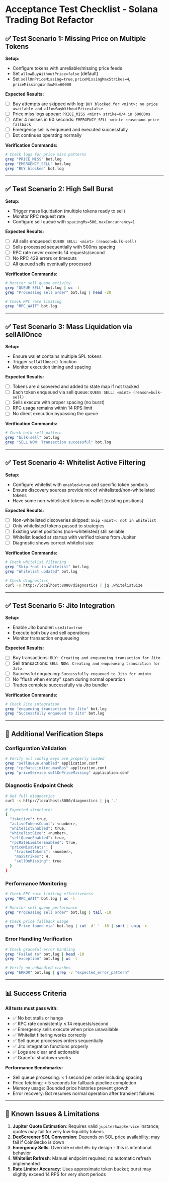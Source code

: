 # Acceptance Test Checklist - Solana Trading Bot Refactor

## ✅ Test Scenario 1: Missing Price on Multiple Tokens

**Setup:**
- Configure tokens with unreliable/missing price feeds
- Set `allowBuyWithoutPrice=false` (default)
- Set `sellOnPriceMissing=true`, `priceMissingMaxStrikes=4`, `priceMissingWindowMs=60000`

**Expected Results:**
- [ ] Buy attempts are skipped with log: `BUY blocked for <mint>: no price available and allowBuyWithoutPrice=false`
- [ ] Price miss logs appear: `PRICE_MISS <mint> strike=X/4 in 60000ms`
- [ ] After 4 misses in 60 seconds: `EMERGENCY_SELL <mint> reason=no-price-fallback`
- [ ] Emergency sell is enqueued and executed successfully
- [ ] Bot continues operating normally

**Verification Commands:**
```bash
# Check logs for price miss patterns
grep "PRICE_MISS" bot.log
grep "EMERGENCY_SELL" bot.log
grep "BUY blocked" bot.log
```

---

## ✅ Test Scenario 2: High Sell Burst

**Setup:**
- Trigger mass liquidation (multiple tokens ready to sell)
- Monitor RPC request rate
- Configure sell queue with `spacingMs=500`, `maxConcurrency=1`

**Expected Results:**
- [ ] All sells enqueued: `QUEUE SELL: <mint> (reason=bulk-sell)`
- [ ] Sells processed sequentially with 500ms spacing
- [ ] RPC rate never exceeds 14 requests/second
- [ ] No RPC 429 errors or timeouts
- [ ] All queued sells eventually processed

**Verification Commands:**
```bash
# Monitor sell queue activity
grep "QUEUE SELL" bot.log | wc -l
grep "Processing sell order" bot.log | head -20

# Check RPC rate limiting
grep "RPC_WAIT" bot.log
```

---

## ✅ Test Scenario 3: Mass Liquidation via sellAllOnce

**Setup:**
- Ensure wallet contains multiple SPL tokens
- Trigger `sellAllOnce()` function
- Monitor execution timing and spacing

**Expected Results:**
- [ ] Tokens are discovered and added to state map if not tracked
- [ ] Each token enqueued via sell queue: `QUEUE SELL: <mint> (reason=bulk-sell)`
- [ ] Sells execute with proper spacing (no burst)
- [ ] RPC usage remains within 14 RPS limit
- [ ] No direct execution bypassing the queue

**Verification Commands:**
```bash
# Check bulk sell pattern
grep "bulk-sell" bot.log
grep "SELL NOW: Transaction successful" bot.log
```

---

## ✅ Test Scenario 4: Whitelist Active Filtering

**Setup:**
- Configure whitelist with `enabled=true` and specific token symbols
- Ensure discovery sources provide mix of whitelisted/non-whitelisted tokens
- Have some non-whitelisted tokens in wallet (existing positions)

**Expected Results:**
- [ ] Non-whitelisted discoveries skipped: `Skip <mint>: not in whitelist`
- [ ] Only whitelisted tokens passed to strategies
- [ ] Existing wallet positions (non-whitelisted) still sellable
- [ ] Whitelist loaded at startup with verified tokens from Jupiter
- [ ] Diagnostic shows correct whitelist size

**Verification Commands:**
```bash
# Check whitelist filtering
grep "Skip.*not in whitelist" bot.log
grep "Whitelist updated" bot.log

# Check diagnostics
curl -s http://localhost:8080/diagnostics | jq .whitelistSize
```

---

## ✅ Test Scenario 5: Jito Integration

**Setup:**
- Enable Jito bundler: `useJito=true`
- Execute both buy and sell operations
- Monitor transaction enqueueing

**Expected Results:**
- [ ] Buy transactions: `BUY: Creating and enqueueing transaction for Jito`
- [ ] Sell transactions: `SELL NOW: Creating and enqueueing transaction for Jito`
- [ ] Successful enqueuing: `Successfully enqueued to Jito for <mint>`
- [ ] No "flush when empty" spam during normal operation
- [ ] Trades complete successfully via Jito bundler

**Verification Commands:**
```bash
# Check Jito integration
grep "enqueuing transaction for Jito" bot.log
grep "Successfully enqueued to Jito" bot.log
```

---

## 🔧 Additional Verification Steps

### Configuration Validation
```bash
# Verify all config keys are properly loaded
grep "sellQueue.enabled" application.conf
grep "rpcRateLimiter.maxRps" application.conf
grep "priceService.sellOnPriceMissing" application.conf
```

### Diagnostic Endpoint Check
```bash
# Get full diagnostics
curl -s http://localhost:8080/diagnostics | jq '.'

# Expected structure:
{
  "isActive": true,
  "activeTokensCount": <number>,
  "whitelistEnabled": true,
  "whitelistSize": <number>,
  "sellQueueEnabled": true,
  "rpcRateLimiterEnabled": true,
  "priceMissStats": {
    "trackedTokens": <number>,
    "maxStrikes": 4,
    "sellOnMissing": true
  }
}
```

### Performance Monitoring
```bash
# Check RPC rate limiting effectiveness
grep "RPC_WAIT" bot.log | wc -l

# Monitor sell queue performance  
grep "Processing sell order" bot.log | tail -10

# Check price fallback usage
grep "Price found via" bot.log | cut -d' ' -f6 | sort | uniq -c
```

### Error Handling Verification
```bash
# Check graceful error handling
grep "Failed to" bot.log | head -10
grep "exception" bot.log | wc -l

# Verify no unhandled crashes
grep "ERROR" bot.log | grep -v "expected_error_pattern"
```

---

## 📊 Success Criteria

**All tests must pass with:**
- ✅ No bot stalls or hangs
- ✅ RPC rate consistently ≤ 14 requests/second
- ✅ Emergency sells execute when price unavailable
- ✅ Whitelist filtering works correctly
- ✅ Sell queue processes orders sequentially
- ✅ Jito integration functions properly
- ✅ Logs are clear and actionable
- ✅ Graceful shutdown works

**Performance Benchmarks:**
- Sell queue processing: < 1 second per order including spacing
- Price fetching: < 5 seconds for fallback pipeline completion
- Memory usage: Bounded price histories prevent growth
- Error recovery: Bot resumes normal operation after transient failures

---

## 🐛 Known Issues & Limitations

1. **Jupiter Quote Estimation**: Requires valid `jupiterSwapService` instance; quotes may fail for very low-liquidity tokens
2. **DexScreener SOL Conversion**: Depends on SOL price availability; may fail if CoinGecko is down
3. **Emergency Sells**: Override `minHoldMs` by design - this is intentional behavior
4. **Whitelist Refresh**: Manual endpoint required; no automatic refresh implemented
5. **Rate Limiter Accuracy**: Uses approximate token bucket; burst may slightly exceed 14 RPS for very short periods